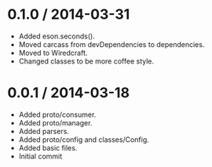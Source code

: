 
0.1.0 / 2014-03-31
==================

 * Added eson.seconds().
 * Moved carcass from devDependencies to dependencies.
 * Moved to Wiredcraft.
 * Changed classes to be more coffee style.

0.0.1 / 2014-03-18
==================

 * Added proto/consumer.
 * Added proto/manager.
 * Added parsers.
 * Added proto/config and classes/Config.
 * Added basic files.
 * Initial commit
